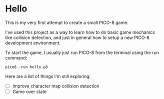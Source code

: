 # Hello

This is my very first attempt to create a small PICO-8 game.

I've used this project as a way to learn how to do basic game mechanics like collision detection, and just in general how to setup a new PICO-8 development environment.

To start the game, I usually just run PICO-8 from the terminal using the run command:

```
pico8 -run hello.p8
```

Here are a list of things I'm still exploring:

- [ ] Improve character map collision detection
- [ ] Game over state
